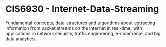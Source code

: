 # CIS6930 - Internet-Data-Streaming
Fundamental concepts, data structures and algorithms about extracting information from packet streams on the Internet in real-time, with applications in network security, traffic engineering, e-commerce, and big data analytics.
